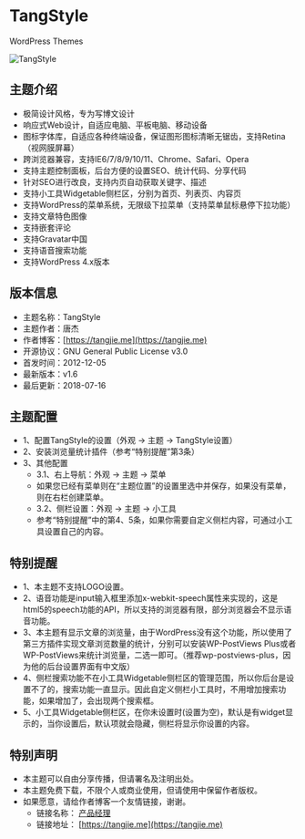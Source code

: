 # TangStyle

WordPress Themes

![TangStyle](https://tangjie.me/media/themes/TangStyle.jpg)

## 主题介绍
* 极简设计风格，专为写博文设计
* 响应式Web设计，自适应电脑、平板电脑、移动设备
* 图标字体库，自适应各种终端设备，保证图形图标清晰无锯齿，支持Retina（视网膜屏幕）
* 跨浏览器兼容，支持IE6/7/8/9/10/11、Chrome、Safari、Opera
* 支持主题控制面板，后台方便的设置SEO、统计代码、分享代码
* 针对SEO进行改良，支持内页自动获取关键字、描述
* 支持小工具Widgetable侧栏区，分别为首页、列表页、内容页
* 支持WordPress的菜单系统，无限级下拉菜单（支持菜单鼠标悬停下拉功能）
* 支持文章特色图像
* 支持嵌套评论
* 支持Gravatar中国
* 支持语音搜索功能
* 支持WordPress 4.x版本

## 版本信息
* 主题名称：TangStyle
* 主题作者：唐杰
* 作者博客：[https://tangjie.me](https://tangjie.me)
* 开源协议：GNU General Public License v3.0
* 首发时间：2012-12-05
* 最新版本：v1.6
* 最后更新：2018-07-16

## 主题配置
* 1、配置TangStyle的设置（外观 -> 主题 -> TangStyle设置）
* 2、安装浏览量统计插件（参考“特别提醒”第3条）
* 3、其他配置
    *  3.1、右上导航：外观 -> 主题 -> 菜单
    *  如果您已经有菜单则在“主题位置”的设置里选中并保存，如果没有菜单，则在右栏创建菜单。
    *  3.2、侧栏设置：外观 -> 主题 -> 小工具
    *  参考“特别提醒”中的第4、5条，如果你需要自定义侧栏内容，可通过小工具设置自己的内容。

## 特别提醒
* 1、本主题不支持LOGO设置。
* 2、语音功能是input输入框里添加x-webkit-speech属性来实现的，这是html5的speech功能的API，所以支持的浏览器有限，部分浏览器会不显示语音功能。
* 3、本主题有显示文章的浏览量，由于WordPress没有这个功能，所以使用了第三方插件实现文章浏览数量的统计，分别可以安装WP-PostViews Plus或者WP-PostViews来统计浏览量，二选一即可。（推荐wp-postviews-plus，因为他的后台设置界面有中文版）
* 4、侧栏搜索功能不在小工具Widgetable侧栏区的管理范围，所以你后台是设置不了的，搜索功能一直显示。因此自定义侧栏小工具时，不用增加搜索功能，如果增加了，会出现两个搜索框。
* 5、小工具Widgetable侧栏区，在你未设置时(设置为空)，默认是有widget显示的，当你设置后，默认项就会隐藏，侧栏将显示你设置的内容。

## 特别声明
* 本主题可以自由分享传播，但请署名及注明出处。
* 本主题免费下载，不限个人或商业使用，但请使用中保留作者版权。
* 如果愿意，请给作者博客一个友情链接，谢谢。
    *  链接名称： [产品经理](https://tangjie.me)
    *  链接地址： [https://tangjie.me](https://tangjie.me)
